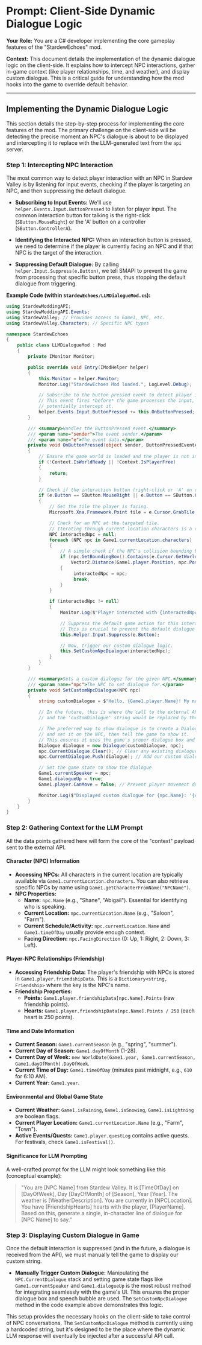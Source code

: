 # Prompt: Client-Side Dynamic Dialogue Logic

**Your Role:** You are a C# developer implementing the core gameplay features of the "StardewEchoes" mod.

**Context:** This document details the implementation of the dynamic dialogue logic on the client-side. It explains how to intercept NPC interactions, gather in-game context (like player relationships, time, and weather), and display custom dialogue. This is a critical guide for understanding how the mod hooks into the game to override default behavior.

---

## Implementing the Dynamic Dialogue Logic

This section details the step-by-step process for implementing the core features of the mod. The primary challenge on the client-side will be detecting the precise moment an NPC's dialogue is about to be displayed and intercepting it to replace with the LLM-generated text from the `api` server.

### Step 1: Intercepting NPC Interaction

The most common way to detect player interaction with an NPC in Stardew Valley is by listening for input events, checking if the player is targeting an NPC, and then suppressing the default dialogue.

- **Subscribing to Input Events:** We'll use `helper.Events.Input.ButtonPressed` to listen for player input. The common interaction button for talking is the right-click (`SButton.MouseRight`) or the 'A' button on a controller (`SButton.ControllerA`).

- **Identifying the Interacted NPC:** When an interaction button is pressed, we need to determine if the player is currently facing an NPC and if that NPC is the target of the interaction.

- **Suppressing Default Dialogue:** By calling `helper.Input.Suppress(e.Button)`, we tell SMAPI to prevent the game from processing that specific button press, thus stopping the default dialogue from triggering.

**Example Code (within `StardewEchoes/LLMDialogueMod.cs`):**

```csharp
using StardewModdingAPI;
using StardewModdingAPI.Events;
using StardewValley; // Provides access to Game1, NPC, etc.
using StardewValley.Characters; // Specific NPC types

namespace StardewEchoes
{
    public class LLMDialogueMod : Mod
    {
        private IMonitor Monitor;

        public override void Entry(IModHelper helper)
        {
            this.Monitor = helper.Monitor;
            Monitor.Log("StardewEchoes Mod loaded.", LogLevel.Debug);

            // Subscribe to the button pressed event to detect player interaction.
            // This event fires *before* the game processes the input, allowing us to
            // potentially intercept it.
            helper.Events.Input.ButtonPressed += this.OnButtonPressed;
        }

        /// <summary>Handles the ButtonPressed event.</summary>
        /// <param name="sender">The event sender.</param>
        /// <param name="e">The event data.</param>
        private void OnButtonPressed(object sender, ButtonPressedEventArgs e)
        {
            // Ensure the game world is loaded and the player is not in a menu.
            if (!Context.IsWorldReady || !Context.IsPlayerFree)
            {
                return;
            }

            // Check if the interaction button (right-click or 'A' on controller) was pressed.
            if (e.Button == SButton.MouseRight || e.Button == SButton.ControllerA)
            {
                // Get the tile the player is facing.
                Microsoft.Xna.Framework.Point tile = e.Cursor.GrabTile;

                // Check for an NPC at the targeted tile.
                // Iterating through current location characters is a common way.
                NPC interactedNpc = null;
                foreach (NPC npc in Game1.currentLocation.characters)
                {
                    // A simple check if the NPC's collision bounding box contains the target tile:
                    if (npc.GetBoundingBox().Contains(e.Cursor.GetWorldCoordinates()) &&
                        Vector2.Distance(Game1.player.Position, npc.Position) < 128f) // within range
                    {
                         interactedNpc = npc;
                         break;
                    }
                }

                if (interactedNpc != null)
                {
                    Monitor.Log($"Player interacted with {interactedNpc.Name}.", LogLevel.Debug);

                    // Suppress the default game action for this interaction.
                    // This is crucial to prevent the default dialogue from appearing.
                    this.Helper.Input.Suppress(e.Button);

                    // Now, trigger our custom dialogue logic.
                    this.SetCustomNpcDialogue(interactedNpc);
                }
            }
        }

        /// <summary>Sets a custom dialogue for the given NPC.</summary>
        /// <param name="npc">The NPC to set dialogue for.</param>
        private void SetCustomNpcDialogue(NPC npc)
        {
            string customDialogue = $"Hello, {Game1.player.Name}! My name is {npc.Name}. This is a custom dialogue!";

            // In the future, this is where the call to the external API would go,
            // and the 'customDialogue' string would be replaced by the LLM's response.

            // The preferred way to show dialogue is to create a Dialogue object
            // and set it on the NPC, then tell the game to show it.
            // This ensures it uses the game's proper dialogue box and speech bubble system.
            Dialogue dialogue = new Dialogue(customDialogue, npc);
            npc.CurrentDialogue.Clear(); // Clear any existing dialogue
            npc.CurrentDialogue.Push(dialogue); // Add our custom dialogue

            // Set the game state to show the dialogue
            Game1.currentSpeaker = npc;
            Game1.dialogueUp = true;
            Game1.player.CanMove = false; // Prevent player movement during dialogue

            Monitor.Log($"Displayed custom dialogue for {npc.Name}: '{customDialogue}'", LogLevel.Info);
        }
    }
}
```

### Step 2: Gathering Context for the LLM Prompt

All the data points gathered here will form the core of the "context" payload sent to the external API.

#### Character (NPC) Information

- **Accessing NPCs:** All characters in the current location are typically available via `Game1.currentLocation.characters`. You can also retrieve specific NPCs by name using `Game1.getCharacterFromName("NPCName")`.
- **NPC Properties:**
  - **Name:** `npc.Name` (e.g., "Shane", "Abigail"). Essential for identifying who is speaking.
  - **Current Location:** `npc.currentLocation.Name` (e.g., "Saloon", "Farm").
  - **Current Schedule/Activity:** `npc.currentLocation.Name` and `Game1.timeOfDay` usually provide enough context.
  - **Facing Direction:** `npc.FacingDirection` (0: Up, 1: Right, 2: Down, 3: Left).

#### Player-NPC Relationships (Friendship)

- **Accessing Friendship Data:** The player's friendship with NPCs is stored in `Game1.player.friendshipData`. This is a `Dictionary<string, Friendship>` where the key is the NPC's name.
- **Friendship Properties:**
  - **Points:** `Game1.player.friendshipData[npc.Name].Points` (raw friendship points).
  - **Hearts:** `Game1.player.friendshipData[npc.Name].Points / 250` (each heart is 250 points).

#### Time and Date Information

- **Current Season:** `Game1.currentSeason` (e.g., "spring", "summer").
- **Current Day of Season:** `Game1.dayOfMonth` (1-28).
- **Current Day of Week:** `new WorldDate(Game1.year, Game1.currentSeason, Game1.dayOfMonth).DayOfWeek`.
- **Current Time of Day:** `Game1.timeOfDay` (minutes past midnight, e.g., `610` for 6:10 AM).
- **Current Year:** `Game1.year`.

#### Environmental and Global Game State

- **Current Weather:** `Game1.isRaining`, `Game1.isSnowing`, `Game1.isLightning` are boolean flags.
- **Current Player Location:** `Game1.currentLocation.Name` (e.g., "Farm", "Town").
- **Active Events/Quests:** `Game1.player.questLog` contains active quests. For festivals, check `Game1.isFestival()`.

#### Significance for LLM Prompting

A well-crafted prompt for the LLM might look something like this (conceptual example):

> "You are [NPC Name] from Stardew Valley. It is [TimeOfDay] on [DayOfWeek], Day [DayOfMonth] of [Season], Year [Year]. The weather is [WeatherDescription]. You are currently in [NPCLocation]. You have [FriendshipHearts] hearts with the player, [PlayerName]. Based on this, generate a single, in-character line of dialogue for [NPC Name] to say."

### Step 3: Displaying Custom Dialogue in Game

Once the default interaction is suppressed (and in the future, a dialogue is received from the API), we must manually tell the game to display our custom string.

- **Manually Trigger Custom Dialogue:** Manipulating the `NPC.CurrentDialogue` stack and setting game state flags like `Game1.currentSpeaker` and `Game1.dialogueUp` is the most robust method for integrating seamlessly with the game's UI. This ensures the proper dialogue box and speech bubble are used. The `SetCustomNpcDialogue` method in the code example above demonstrates this logic.

This setup provides the necessary hooks on the client-side to take control of NPC conversations. The `SetCustomNpcDialogue` method is currently using a hardcoded string, but it's designed to be the place where the dynamic LLM response will eventually be injected after a successful API call.
